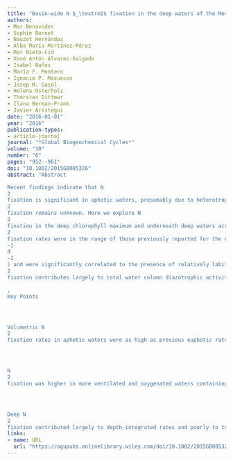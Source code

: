 ```yaml
---
title: "Basin-wide N $_\textrm2$ fixation in the deep waters of the Mediterranean Sea"
authors:
- Mar Benavides
- Sophie Bonnet
- Nauzet Hernández
- Alba María Martínez-Pérez
- Mar Nieto-Cid
- Xosé Antón Álvarez-Salgado
- Isabel Baños
- María F. Montero
- Ignacio P. Mazuecos
- Josep M. Gasol
- Helena Osterholz
- Thorsten Dittmar
- Ilana Berman-Frank
- Javier Arístegui
date: "2016-01-01"
year: "2016"
publication-types:
- article-journal
journal: "*Global Biogeochemical Cycles*"
volume: "30"
number: "6"
pages: "952--961"
doi: "10.1002/2015GB005326"
abstract: "Abstract

Recent findings indicate that N
2
fixation is significant in aphotic waters, presumably due to heterotrophic diazotrophs depending on organic matter for their nutrition. However, the relationship between organic matter and heterotrophic N
2
fixation remains unknown. Here we explore N
2
fixation in the deep chlorophyll maximum and underneath deep waters across the whole Mediterranean Sea and relate it to organic matter composition, characterized by optical and molecular methods. Our N
2
fixation rates were in the range of those previously reported for the euphotic zone of the Mediterranean Sea (up to 0.43 nmol N L
−1
d
−1
) and were significantly correlated to the presence of relatively labile organic matter with fluorescence and molecular formula properties representative for peptides and unsaturated aliphatics and associated with the presence of more oxygenated ventilated water masses. Finally, and despite that the aphotic N
2
fixation contributes largely to total water column diazotrophic activity (\textgreater50%), its contribution to overall nitrogen inputs to the basin is negligible (\textless0.5%).

, 
Key Points




Volumetric N
2
fixation rates in aphotic waters were as high as previous euphotic rates




N
2
fixation was higher in more ventilated and oxygenated waters containing fresher organic matter




Deep N
2
fixation contributed largely to depth-integrated rates and poorly to total nitrogen inputs"
links:
- name: URL
  url: "https://agupubs.onlinelibrary.wiley.com/doi/10.1002/2015GB005326"
---
```


